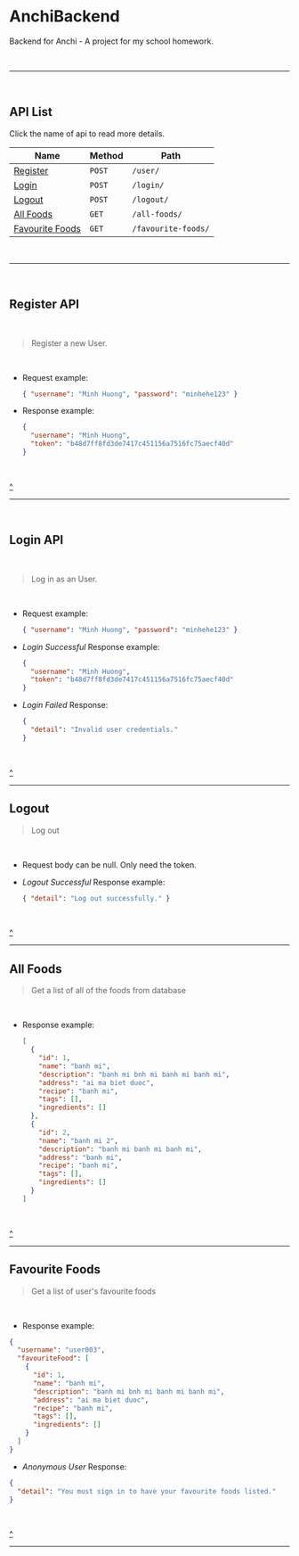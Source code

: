 # AnchiBackend

Backend for Anchi - A project for my school homework.

<br>

---

<br>

## API List

Click the name of api to read more details.

| Name                                | Method | Path                |
| ----------------------------------- | ------ | ------------------- |
| [Register](#register-api)           | `POST` | `/user/`            |
| [Login](#login-api)                 | `POST` | `/login/`           |
| [Logout](#logout)                   | `POST` | `/logout/`          |
| [All Foods](#all-foods)             | `GET`  | `/all-foods/`       |
| [Favourite Foods](#favourite-foods) | `GET`  | `/favourite-foods/` |

<br>

---

<br>

## Register API

<br>

> Register a new User.

<br>

- Request example:

  ```json
  { "username": "Minh Huong", "password": "minhehe123" }
  ```

- Response example:

  ```json
  {
    "username": "Minh Huong",
    "token": "b48d7ff8fd3de7417c451156a7516fc75aecf40d"
  }
  ```

<br>

[^](#api-list)

---

<br>

## Login API

<br>

> Log in as an User.

<br>

- Request example:

  ```json
  { "username": "Minh Huong", "password": "minhehe123" }
  ```

- _Login Successful_ Response example:

  ```json
  {
    "username": "Minh Huong",
    "token": "b48d7ff8fd3de7417c451156a7516fc75aecf40d"
  }
  ```

- _Login Failed_ Response:

  ```json
  {
    "detail": "Invalid user credentials."
  }
  ```

<br>

[^](#api-list)

---

## Logout

> Log out

<br>

- Request body can be null. Only need the token.

- _Logout Successful_ Response example:

  ```json
  { "detail": "Log out successfully." }
  ```

<br>

[^](#api-list)

---

## All Foods

> Get a list of all of the foods from database

<br>

- Response example:

  ```json
  [
    {
      "id": 1,
      "name": "banh mi",
      "description": "banh mi bnh mi banh mi banh mi",
      "address": "ai ma biet duoc",
      "recipe": "banh mi",
      "tags": [],
      "ingredients": []
    },
    {
      "id": 2,
      "name": "banh mi 2",
      "description": "banh mi banh mi banh mi",
      "address": "banh mi",
      "recipe": "banh mi",
      "tags": [],
      "ingredients": []
    }
  ]
  ```

<br>

[^](#api-list)

---

## Favourite Foods

> Get a list of user's favourite foods

<br>

- Response example:

```json
{
  "username": "user003",
  "favouriteFood": [
    {
      "id": 1,
      "name": "banh mi",
      "description": "banh mi bnh mi banh mi banh mi",
      "address": "ai ma biet duoc",
      "recipe": "banh mi",
      "tags": [],
      "ingredients": []
    }
  ]
}
```

- _Anonymous User_ Response:

```json
{
  "detail": "You must sign in to have your favourite foods listed."
}
```

<br>

[^](#api-list)

---
